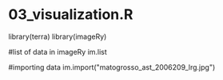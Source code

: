 # 03_visualization.R

library(terra)
library(imageRy)

#list of data in imageRy
im.list

#importing data
im.import("matogrosso_ast_2006209_lrg.jpg")
